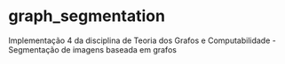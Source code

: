 # graph_segmentation
Implementação 4 da disciplina de Teoria dos Grafos e Computabilidade - Segmentação de imagens baseada em grafos
